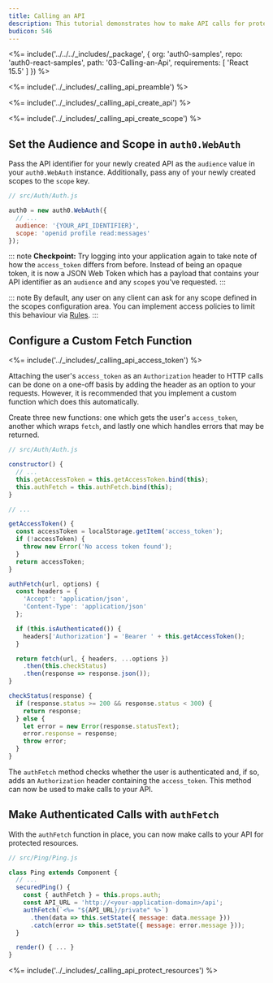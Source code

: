 ```yaml
---
title: Calling an API
description: This tutorial demonstrates how to make API calls for protected resources on your server
budicon: 546
---
```


<%= include('../../../_includes/_package', {
  org: 'auth0-samples',
  repo: 'auth0-react-samples',
  path: '03-Calling-an-Api',
  requirements: [
    'React 15.5'
  ]
}) %>

<%= include('../_includes/_calling_api_preamble') %>

<%= include('../_includes/_calling_api_create_api') %>

<%= include('../_includes/_calling_api_create_scope') %>

## Set the Audience and Scope in `auth0.WebAuth`

Pass the API identifier for your newly created API as the `audience` value in your `auth0.WebAuth` instance. Additionally, pass any of your newly created scopes to the `scope` key.

```js
// src/Auth/Auth.js

auth0 = new auth0.WebAuth({
  // ...
  audience: '{YOUR_API_IDENTIFIER}',
  scope: 'openid profile read:messages'
});
```

::: note
**Checkpoint:** Try logging into your application again to take note of how the `access_token` differs from before. Instead of being an opaque token, it is now a JSON Web Token which has a payload that contains your API identifier as an `audience` and any `scope`s you've requested.
:::

::: note
By default, any user on any client can ask for any scope defined in the scopes configuration area. You can implement access policies to limit this behaviour via [Rules](/rules).
:::

## Configure a Custom Fetch Function

<%= include('../_includes/_calling_api_access_token') %>

Attaching the user's `access_token` as an `Authorization` header to HTTP calls can be done on a one-off basis by adding the header as an option to your requests. However, it is recommended that you implement a custom function which does this automatically.

Create three new functions: one which gets the user's `access_token`, another which wraps `fetch`, and lastly one which handles errors that may be returned.

```js
// src/Auth/Auth.js

constructor() {
  // ...
  this.getAccessToken = this.getAccessToken.bind(this);
  this.authFetch = this.authFetch.bind(this);
}

// ...

getAccessToken() {
  const accessToken = localStorage.getItem('access_token');
  if (!accessToken) {
    throw new Error('No access token found');
  }
  return accessToken;
}

authFetch(url, options) {
  const headers = {
    'Accept': 'application/json',
    'Content-Type': 'application/json'
  };

  if (this.isAuthenticated()) {
    headers['Authorization'] = 'Bearer ' + this.getAccessToken();
  }

  return fetch(url, { headers, ...options })
    .then(this.checkStatus)
    .then(response => response.json());
}

checkStatus(response) {
  if (response.status >= 200 && response.status < 300) {
    return response;
  } else {
    let error = new Error(response.statusText);
    error.response = response;
    throw error;
  }
}
```

The `authFetch` method checks whether the user is authenticated and, if so, adds an `Authorization` header containing the `access_token`. This method can now be used to make calls to your API.

## Make Authenticated Calls with `authFetch`

With the `authFetch` function in place, you can now make calls to your API for protected resources.

```js
// src/Ping/Ping.js

class Ping extends Component {
  // ...
  securedPing() {
    const { authFetch } = this.props.auth;
    const API_URL = 'http://<your-application-domain>/api';
    authFetch(`<%= "${API_URL}/private" %>`)
      .then(data => this.setState({ message: data.message }))
      .catch(error => this.setState({ message: error.message }));
  }

  render() { ... }
}
```

<%= include('../_includes/_calling_api_protect_resources') %>
